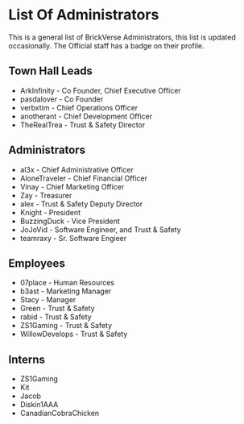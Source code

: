 # List Of Administrators

This is a general list of BrickVerse Administrators, this list is updated occasionally. The Official staff has a badge on their profile.

## Town Hall Leads

* ArkInfinity - Co Founder, Chief Executive Officer
* pasdalover - Co Founder
* verbxtim - Chief Operations Officer
* anotherant - Chief Development Officer
* TheRealTrea - Trust & Safety Director

## Administrators

* al3x - Chief Administrative Officer
* AloneTraveler - Chief Financial Officer
* Vinay - Chief Marketing Officer
* Zay - Treasurer
* alex - Trust & Safety Deputy Director
* Knight - President
* BuzzingDuck - Vice President
* JoJoVid - Software Engineer, and Trust & Safety
* teamraxy - Sr. Software Engieer

## Employees

* 07place - Human Resources
* b3ast - Marketing Manager
* Stacy - Manager
* Green - Trust & Safety
* rabid - Trust & Safety
* ZS1Gaming - Trust & Safety
* WillowDevelops - Trust & Safety

## Interns

* ZS1Gaming
* Kit
* Jacob
* Diskin1AAA
* CanadianCobraChicken
